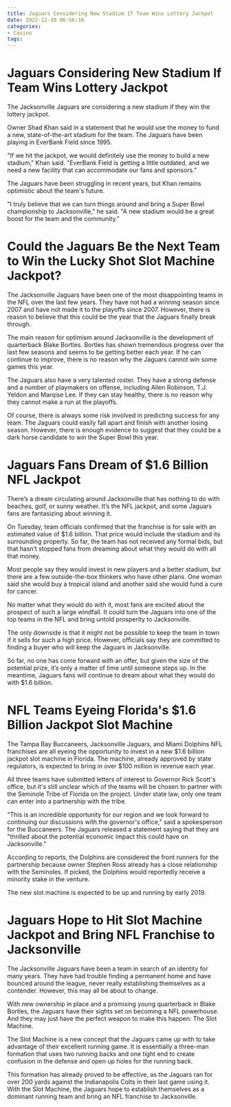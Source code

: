 ```yaml
---
title: Jaguars Considering New Stadium If Team Wins Lottery Jackpot 
date: 2022-12-30 06:56:16
categories:
- Casino
tags:
---
```



#  Jaguars Considering New Stadium If Team Wins Lottery Jackpot 

The Jacksonville Jaguars are considering a new stadium if they win the lottery jackpot.

Owner Shad Khan said in a statement that he would use the money to fund a new, state-of-the-art stadium for the team. The Jaguars have been playing in EverBank Field since 1995.

"If we hit the jackpot, we would definitely use the money to build a new stadium," Khan said. "EverBank Field is getting a little outdated, and we need a new facility that can accommodate our fans and sponsors."

The Jaguars have been struggling in recent years, but Khan remains optimistic about the team's future.

"I truly believe that we can turn things around and bring a Super Bowl championship to Jacksonville," he said. "A new stadium would be a great boost for the team and the community."

#  Could the Jaguars Be the Next Team to Win the Lucky Shot Slot Machine Jackpot? 

The Jacksonville Jaguars have been one of the most disappointing teams in the NFL over the last few years. They have not had a winning season since 2007 and have not made it to the playoffs since 2007. However, there is reason to believe that this could be the year that the Jaguars finally break through.

The main reason for optimism around Jacksonville is the development of quarterback Blake Bortles. Bortles has shown tremendous progress over the last few seasons and seems to be getting better each year. If he can continue to improve, there is no reason why the Jaguars cannot win some games this year.

The Jaguars also have a very talented roster. They have a strong defense and a number of playmakers on offense, including Allen Robinson, T.J. Yeldon and Marqise Lee. If they can stay healthy, there is no reason why they cannot make a run at the playoffs.

Of course, there is always some risk involved in predicting success for any team. The Jaguars could easily fall apart and finish with another losing season. However, there is enough evidence to suggest that they could be a dark horse candidate to win the Super Bowl this year.

#  Jaguars Fans Dream of $1.6 Billion NFL Jackpot 

There’s a dream circulating around Jacksonville that has nothing to do with beaches, golf, or sunny weather. It’s the NFL jackpot, and some Jaguars fans are fantasizing about winning it.

On Tuesday, team officials confirmed that the franchise is for sale with an estimated value of $1.6 billion. That price would include the stadium and its surrounding property. So far, the team has not received any formal bids, but that hasn’t stopped fans from dreaming about what they would do with all that money.

Most people say they would invest in new players and a better stadium, but there are a few outside-the-box thinkers who have other plans. One woman said she would buy a tropical island and another said she would fund a cure for cancer.

No matter what they would do with it, most fans are excited about the prospect of such a large windfall. It could turn the Jaguars into one of the top teams in the NFL and bring untold prosperity to Jacksonville.

The only downside is that it might not be possible to keep the team in town if it sells for such a high price. However, officials say they are committed to finding a buyer who will keep the Jaguars in Jacksonville.

So far, no one has come forward with an offer, but given the size of the potential prize, it’s only a matter of time until someone steps up. In the meantime, Jaguars fans will continue to dream about what they would do with $1.6 billion.

#  NFL Teams Eyeing Florida's $1.6 Billion Jackpot Slot Machine 

The Tampa Bay Buccaneers, Jacksonville Jaguars, and Miami Dolphins NFL franchises are all eyeing the opportunity to invest in a new $1.6 billion jackpot slot machine in Florida. The machine, already approved by state regulators, is expected to bring in over $100 million in revenue each year. 

All three teams have submitted letters of interest to Governor Rick Scott's office, but it's still unclear which of the teams will be chosen to partner with the Seminole Tribe of Florida on the project. Under state law, only one team can enter into a partnership with the tribe. 

"This is an incredible opportunity for our region and we look forward to continuing our discussions with the governor's office," said a spokesperson for the Buccaneers. The Jaguars released a statement saying that they are "thrilled about the potential economic impact this could have on Jacksonville." 

According to reports, the Dolphins are considered the front runners for the partnership because owner Stephen Ross already has a close relationship with the Seminoles. If picked, the Dolphins would reportedly receive a minority stake in the venture. 

The new slot machine is expected to be up and running by early 2019.

#  Jaguars Hope to Hit Slot Machine Jackpot and Bring NFL Franchise to Jacksonville

The Jacksonville Jaguars have been a team in search of an identity for many years. They have had trouble finding a permanent home and have bounced around the league, never really establishing themselves as a contender. However, this may all be about to change.

With new ownership in place and a promising young quarterback in Blake Bortles, the Jaguars have their sights set on becoming a NFL powerhouse. And they may just have the perfect weapon to make this happen: The Slot Machine.

The Slot Machine is a new concept that the Jaguars came up with to take advantage of their excellent running game. It is essentially a three-man formation that uses two running backs and one tight end to create confusion in the defense and open up holes for the running back.

This formation has already proved to be effective, as the Jaguars ran for over 200 yards against the Indianapolis Colts in their last game using it. With the Slot Machine, the Jaguars hope to establish themselves as a dominant running team and bring an NFL franchise to Jacksonville.